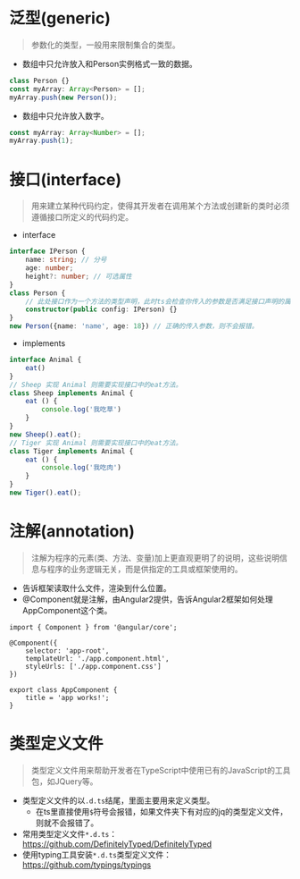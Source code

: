 # 泛型(generic)
> 参数化的类型，一般用来限制集合的类型。
* 数组中只允许放入和Person实例格式一致的数据。
```typescript
class Person {}
const myArray: Array<Person> = [];
myArray.push(new Person());
```
* 数组中只允许放入数字。
```typescript
const myArray: Array<Number> = [];
myArray.push(1);
```

# 接口(interface)
> 用来建立某种代码约定，使得其开发者在调用某个方法或创建新的类时必须遵循接口所定义的代码约定。
* interface
```typescript
interface IPerson {
    name: string; // 分号
    age: number;
    height?: number; // 可选属性
}
class Person {
    // 此处接口作为一个方法的类型声明，此时ts会检查你传入的参数是否满足接口声明的属性要求。
    constructor(public config: IPerson) {}
}
new Person({name: 'name', age: 18}) // 正确的传入参数，则不会报错。
```
* implements
```typescript
interface Animal {
    eat()
}
// Sheep 实现 Animal 则需要实现接口中的eat方法。
class Sheep implements Animal {
    eat () {
        console.log('我吃草')
    }
}
new Sheep().eat();
// Tiger 实现 Animal 则需要实现接口中的eat方法。
class Tiger implements Animal {
    eat () {
        console.log('我吃肉')
    }
}
new Tiger().eat();
```

# 注解(annotation)
> 注解为程序的元素(类、方法、变量)加上更直观更明了的说明，这些说明信息与程序的业务逻辑无关，而是供指定的工具或框架使用的。
* 告诉框架读取什么文件，渲染到什么位置。
* @Component就是注解，由Angular2提供，告诉Angular2框架如何处理AppComponent这个类。
```
import { Component } from '@angular/core';

@Component({
    selector: 'app-root',
    templateUrl: './app.component.html',
    styleUrls: ['./app.component.css']
})

export class AppComponent {
    title = 'app works!';
}
```

# 类型定义文件
> 类型定义文件用来帮助开发者在TypeScript中使用已有的JavaScript的工具包，如JQuery等。
* 类型定义文件的以```.d.ts```结尾，里面主要用来定义类型。
    - 在ts里直接使用```$```符号会报错，如果文件夹下有对应的jq的类型定义文件，则就不会报错了。
* 常用类型定义文件```*.d.ts```：https://github.com/DefinitelyTyped/DefinitelyTyped
* 使用typing工具安装```*.d.ts```类型定义文件：https://github.com/typings/typings
